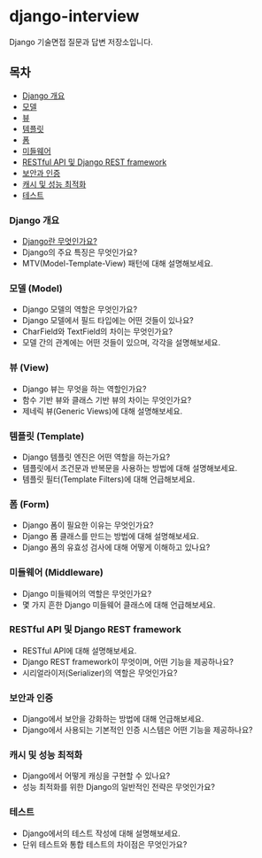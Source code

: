 # django-interview
Django 기술면접 질문과 답변 저장소입니다.

## 목차

- [Django 개요](#Django-개요)
- [모델](#모델)
- [뷰](#뷰)
- [템플릿](#템플릿)
- [폼](#폼)
- [미들웨어](#미들웨어)
- [RESTful API 및 Django REST framework](#RESTful-API-및-Django-REST-framework)
- [보안과 인증](#보안과-인증)
- [캐시 및 성능 최적화](#캐시-및-성능-최적화)
- [테스트](#테스트)

### Django 개요

- [Django란 무엇인가요?](https://github.com/jmp7911/django-interview/Django/Django)
- Django의 주요 특징은 무엇인가요?
- MTV(Model-Template-View) 패턴에 대해 설명해보세요.

### 모델 (Model)

- Django 모델의 역할은 무엇인가요?
- Django 모델에서 필드 타입에는 어떤 것들이 있나요?
- CharField와 TextField의 차이는 무엇인가요?
- 모델 간의 관계에는 어떤 것들이 있으며, 각각을 설명해보세요.

### 뷰 (View)

- Django 뷰는 무엇을 하는 역할인가요?
- 함수 기반 뷰와 클래스 기반 뷰의 차이는 무엇인가요?
- 제네릭 뷰(Generic Views)에 대해 설명해보세요.
### 템플릿 (Template)

- Django 템플릿 엔진은 어떤 역할을 하는가요?
- 템플릿에서 조건문과 반복문을 사용하는 방법에 대해 설명해보세요.
- 템플릿 필터(Template Filters)에 대해 언급해보세요.
### 폼 (Form)

- Django 폼이 필요한 이유는 무엇인가요?
- Django 폼 클래스를 만드는 방법에 대해 설명해보세요.
- Django 폼의 유효성 검사에 대해 어떻게 이해하고 있나요?
### 미들웨어 (Middleware)

- Django 미들웨어의 역할은 무엇인가요?
- 몇 가지 흔한 Django 미들웨어 클래스에 대해 언급해보세요.
### RESTful API 및 Django REST framework

- RESTful API에 대해 설명해보세요.
- Django REST framework이 무엇이며, 어떤 기능을 제공하나요?
- 시리얼라이저(Serializer)의 역할은 무엇인가요?
### 보안과 인증

- Django에서 보안을 강화하는 방법에 대해 언급해보세요.
- Django에서 사용되는 기본적인 인증 시스템은 어떤 기능을 제공하나요?
### 캐시 및 성능 최적화

- Django에서 어떻게 캐싱을 구현할 수 있나요?
- 성능 최적화를 위한 Django의 일반적인 전략은 무엇인가요?
### 테스트

- Django에서의 테스트 작성에 대해 설명해보세요.
- 단위 테스트와 통합 테스트의 차이점은 무엇인가요?